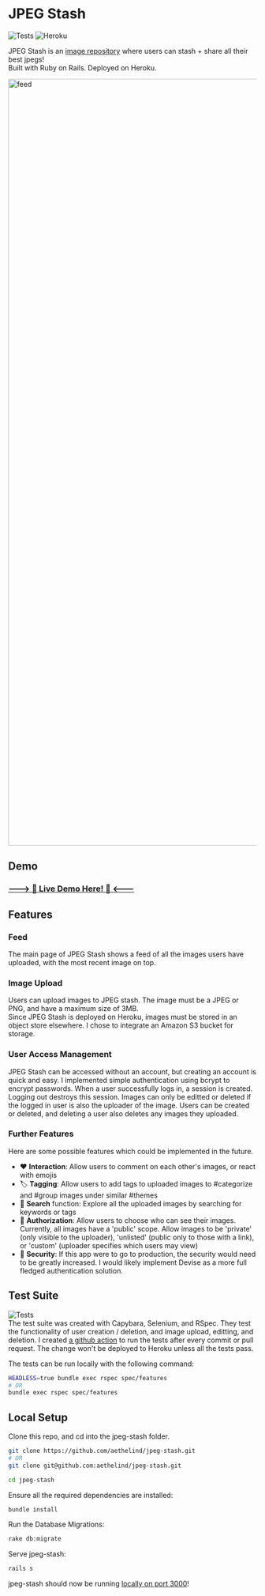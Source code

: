 #  JPEG Stash
![Tests](https://github.com/aethelind/jpeg-stash/actions/workflows/main.yml/badge.svg?branch=master)  ![Heroku](https://heroku-badge.herokuapp.com/?app=jpeg-stash)

JPEG Stash is an [image repository](https://docs.google.com/document/d/1eg3sJTOwtyFhDopKedRD6142CFkDfWp1QvRKXNTPIOc/edit?usp=sharing) where users can stash + share all their best jpegs!  
Built with Ruby on Rails. Deployed on Heroku.   

[<img width="1552" alt="feed" src="https://user-images.githubusercontent.com/42299845/133905809-d2a7347f-6240-41b5-a1a0-f395d1f24384.png">](https://jpeg-stash.herokuapp.com/)

## Demo
### [ ---> :rocket: Live Demo Here! :rocket: <--- ](https://jpeg-stash.herokuapp.com/)  

## Features
### Feed
The main page of JPEG Stash shows a feed of all the images users have uploaded, with the most recent image on top.
### Image Upload
Users can upload images to JPEG stash. The image must be a JPEG or PNG, and have a maximum size of 3MB.  
Since JPEG Stash is deployed on Heroku, images must be stored in an object store elsewhere. I chose to integrate an Amazon S3 bucket for storage.
### User Access Management
JPEG Stash can be accessed without an account, but creating an account is quick and easy. I implemented simple authentication using bcrypt to encrypt passwords. When a user successfully logs in, a session is created. Logging out destroys this session. Images can only be editted or deleted if the logged in user is also the uploader of the image. Users can be created or deleted, and deleting a user also deletes any images they uploaded. 
### Further Features
Here are some possible features which could be implemented in the future.  

- ❤️ **Interaction**: Allow users to comment on each other's images, or react with emojis
- 🏷 **Tagging**: Allow users to add tags to uploaded images to #categorize and #group images under similar #themes
- 🔎 **Search** function: Explore all the uploaded images by searching for keywords or tags
- 👀 **Authorization**: Allow users to choose who can see their images. Currently, all images have a 'public' scope. Allow images to be 'private' (only visible to the uploader), 'unlisted' (public only to those with a link), or 'custom' (uploader specifies which users may view)
- 🔐 **Security**: If this app were to go to production, the security would need to be greatly increased. I would likely implement Devise as a more full fledged authentication solution.

## Test Suite   
![Tests](https://github.com/aethelind/jpeg-stash/actions/workflows/main.yml/badge.svg?branch=master)  
The test suite was created with Capybara, Selenium, and RSpec. They test the functionality of user creation / deletion, and image upload, editting, and deletion. I created [a github action](https://github.com/aethelind/jpeg-stash/actions/workflows/main.yml) to run the tests after every commit or pull request. The change won't be deployed to Heroku unless all the tests pass.  

The tests can be run locally with the following command:
```bash
HEADLESS=true bundle exec rspec spec/features
# OR
bundle exec rspec spec/features
```

## Local Setup
Clone this repo, and cd into the jpeg-stash folder.
```bash
git clone https://github.com/aethelind/jpeg-stash.git
# OR
git clone git@github.com:aethelind/jpeg-stash.git
```
```bash
cd jpeg-stash
```

Ensure all the required dependencies are installed:
```bash
bundle install 
```

Run the Database Migrations:
```bash
rake db:migrate
```

Serve jpeg-stash:
```bash
rails s
```

jpeg-stash should now be running [locally on port 3000](http://localhost:3000/)!

